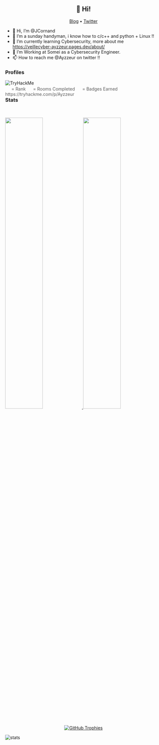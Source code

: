 <h2 align="center">👋 Hi!</h2>
<p align="center">
  <a href="https://veillecyber-ayzzeur.pages.dev/">Blog</a> •
  <a href="https://twitter.com/Ayzzeur">Twitter</a>
</p>

- 👋 Hi, I’m @JCornand
- 👀 I’m a sunday handyman, i know how to c/c++ and python + Linux !!
- 🌱 I’m currently learning Cybersecurity, more about me https://veillecyber-ayzzeur.pages.dev/about/ 
- 💞️ I’m Working at Somei as a Cybersecurity Engineer.
- 📫 How to reach me @Ayzzeur on twitter !!

<!---
JCornand/JCornand is a ✨ special ✨ repository because its `README.md` (this file) appears on your GitHub profile.
You can click the Preview link to take a look at your changes.
--->
### Profiles

<img src="https://tryhackme-badges.s3.amazonaws.com/Ayzzeur.png" alt="TryHackMe"> 
<div style="float:left; width: 100%; opacity: 0.7;">
  <img style="height: 16px" src="https://assets.tryhackme.com/img/badges/trophy.png"> <span class="mr-1">= Rank</span>
  <img style="height: 16px" src="https://assets.tryhackme.com/img/badges/door.png"> <span class="mr-1">= Rooms Completed</span>
  <img style="height: 16px" src="https://assets.tryhackme.com/img/badges/target.png"> <span class="mr-1">= Badges Earned</span> https://tryhackme.com/p/Ayzzeur
</div>

### Stats

<br/>
<p align="left">
  <a href="https://veillecyber-ayzzeur.pages.dev/">
  <img width="49%" src="https://github-readme-stats.vercel.app/api?username=jcornand&show_icons=true&locale=en&bg_color=0D1117&text_color=ffffff&hide_border=true" />
    <img width="49%" src="https://github-readme-streak-stats.herokuapp.com/?user=jcornand&theme=dark&background=0D1117&hide_border=true" />
  </a>
</p>
<br>
<p align="center">
  <a href="https://github.com/ryo-ma/github-profile-trophy" target="_blank">
  <img src="https://github-profile-trophy.vercel.app/?username=jcornand&column=5&margin-w=15&margin-h=15&no-bg=true&no-frame=true" alt="GitHub Trophies" /></a>
</p>

![stats](github-metrics.svg)
